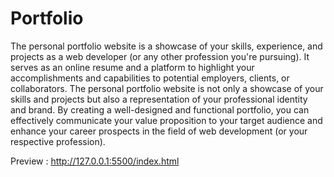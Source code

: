 # Portfolio

The personal portfolio website is a showcase of your skills, experience, and projects as a web developer (or any other profession you're pursuing). It serves as an online resume and a platform to highlight your accomplishments and capabilities to potential employers, clients, or collaborators.
The personal portfolio website is not only a showcase of your skills and projects but also a representation of your professional identity and brand. By creating a well-designed and functional portfolio, you can effectively communicate your value proposition to your target audience and enhance your career prospects in the field of web development (or your respective profession).


Preview : http://127.0.0.1:5500/index.html
